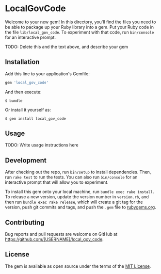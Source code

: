 # LocalGovCode

Welcome to your new gem! In this directory, you'll find the files you need to be able to package up your Ruby library into a gem. Put your Ruby code in the file `lib/local_gov_code`. To experiment with that code, run `bin/console` for an interactive prompt.

TODO: Delete this and the text above, and describe your gem

## Installation

Add this line to your application's Gemfile:

```ruby
gem 'local_gov_code'
```

And then execute:

    $ bundle

Or install it yourself as:

    $ gem install local_gov_code

## Usage

TODO: Write usage instructions here

## Development

After checking out the repo, run `bin/setup` to install dependencies. Then, run `rake test` to run the tests. You can also run `bin/console` for an interactive prompt that will allow you to experiment.

To install this gem onto your local machine, run `bundle exec rake install`. To release a new version, update the version number in `version.rb`, and then run `bundle exec rake release`, which will create a git tag for the version, push git commits and tags, and push the `.gem` file to [rubygems.org](https://rubygems.org).

## Contributing

Bug reports and pull requests are welcome on GitHub at https://github.com/[USERNAME]/local_gov_code.


## License

The gem is available as open source under the terms of the [MIT License](http://opensource.org/licenses/MIT).

